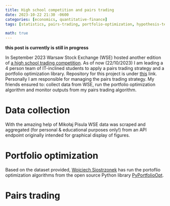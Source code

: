 ```yaml
---
title: High school competition and pairs trading
date: 2023-10-22 21:30 -0600
categories: [economics, quantitative-finance]
tags: [statistics, pairs-trading, portfolio-optimization, hypothesis-testing]

math: true
---
```


**this post is currently is still in progress**

In September 2023 Warsaw Stock Exchange (WSE) hosted another edition of [a high school trading competition](https://sigg.gpw.pl/). As of now (22/10/2023) I am leading a 4 person team of IT-inclined students to apply a pairs trading strategy and a portfolio optimization library. Repository for this project is under [this](https://github.com/gournge/siggRL) link. Personally I am responsible for managing the pairs trading strategy. My friends ensured to: collect data from WSE, run the portfolio optimization algorithm and monitor outputs from my pairs trading algorithm.

# Data collection

With the amazing help of Mikołaj Pisula WSE data was scraped and aggregated (for personal & educational purposes only!) from an API endpoint originally intended for graphical display of figures. 

# Portfolio optimization 

Based on the dataset provided, [Wojciech Siostrzonek](https://github.com/wotorr3s) has run the portoflio optimization algorithms from the open source Python library [PyPortfolioOpt](https://github.com/robertmartin8/PyPortfolioOpt).

# Pairs trading 

